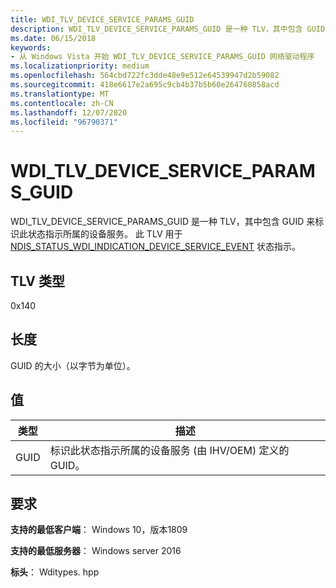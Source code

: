 ```yaml
---
title: WDI_TLV_DEVICE_SERVICE_PARAMS_GUID
description: WDI_TLV_DEVICE_SERVICE_PARAMS_GUID 是一种 TLV，其中包含 GUID 来标识此状态指示所属的设备服务。
ms.date: 06/15/2018
keywords:
- 从 Windows Vista 开始 WDI_TLV_DEVICE_SERVICE_PARAMS_GUID 网络驱动程序
ms.localizationpriority: medium
ms.openlocfilehash: 564cbd722fc3dde48e9e512e64539947d2b59082
ms.sourcegitcommit: 418e6617e2a695c9cb4b37b5b60e264760858acd
ms.translationtype: MT
ms.contentlocale: zh-CN
ms.lasthandoff: 12/07/2020
ms.locfileid: "96790371"
---
```

# <a name="wdi_tlv_device_service_params_guid"></a>WDI_TLV_DEVICE_SERVICE_PARAMS_GUID

WDI_TLV_DEVICE_SERVICE_PARAMS_GUID 是一种 TLV，其中包含 GUID 来标识此状态指示所属的设备服务。 此 TLV 用于 [NDIS_STATUS_WDI_INDICATION_DEVICE_SERVICE_EVENT](ndis-status-wdi-indication-device-service-event.md) 状态指示。

## <a name="tlv-type"></a>TLV 类型

0x140

## <a name="length"></a>长度

GUID 的大小（以字节为单位）。

## <a name="values"></a>值

| 类型 | 描述 |
| --- | --- |
| GUID | 标识此状态指示所属的设备服务 (由 IHV/OEM) 定义的 GUID。 |

## <a name="requirements"></a>要求

**支持的最低客户端**： Windows 10，版本1809

**支持的最低服务器**： Windows server 2016

**标头**： Wditypes. hpp

